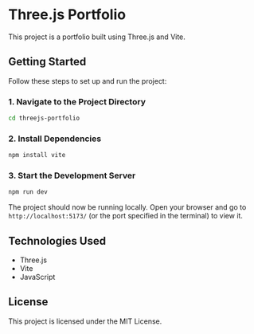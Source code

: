 # Three.js Portfolio

This project is a portfolio built using Three.js and Vite.

## Getting Started

Follow these steps to set up and run the project:

### 1. Navigate to the Project Directory
```sh
cd threejs-portfolio
```

### 2. Install Dependencies
```sh
npm install vite
```

### 3. Start the Development Server
```sh
npm run dev
```

The project should now be running locally. Open your browser and go to `http://localhost:5173/` (or the port specified in the terminal) to view it.

## Technologies Used
- Three.js
- Vite
- JavaScript

## License
This project is licensed under the MIT License.

